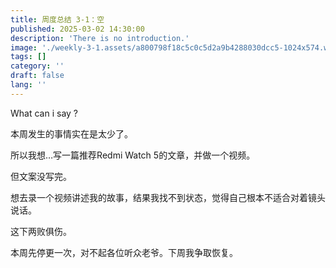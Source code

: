 ```yaml
---
title: 周度总结 3-1：空
published: 2025-03-02 14:30:00
description: 'There is no introduction.'
image: './weekly-3-1.assets/a800798f18c5c0c5d2a9b4288030dcc5-1024x574.webp'
tags: []
category: ''
draft: false 
lang: ''
---
```


What can i say ?

本周发生的事情实在是太少了。

所以我想…写一篇推荐Redmi Watch 5的文章，并做一个视频。

但文案没写完。

想去录一个视频讲述我的故事，结果我找不到状态，觉得自己根本不适合对着镜头说话。

这下两败俱伤。

本周先停更一次，对不起各位听众老爷。下周我争取恢复。
